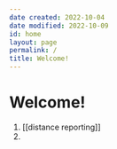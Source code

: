 ```yaml
---
date created: 2022-10-04
date modified: 2022-10-09
id: home
layout: page
permalink: /
title: Welcome! 
---
```


# Welcome! 

1. [[distance reporting]]
2. 
